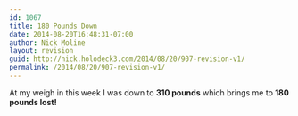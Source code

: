 ```yaml
---
id: 1067
title: 180 Pounds Down
date: 2014-08-20T16:48:31-07:00
author: Nick Moline
layout: revision
guid: http://nick.holodeck3.com/2014/08/20/907-revision-v1/
permalink: /2014/08/20/907-revision-v1/
---
```

At my weigh in this week I was down to **310 pounds** which brings me to **180 pounds lost!**